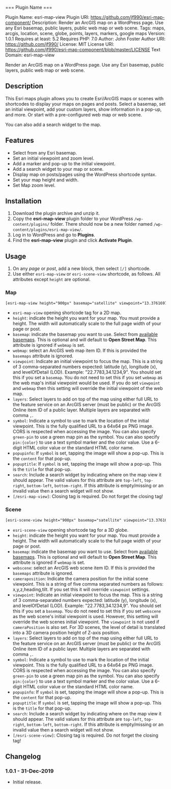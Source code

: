 === Plugin Name ===

Plugin Name: esri-map-view
Plugin URI:        https://github.com/jf990/esri-map-component/
Description:       Render an ArcGIS map on a WordPress page. Use any Esri basemap, public layers, public web map or web scene.
Tags:              maps, arcgis, location, scene, globe, points, layers, markers, google maps
Version:           1.0.1
Requires at least: 5.2
Requires PHP:      7.0
Author:            John Foster
Author URI:        https://github.com/jf990/
License:           MIT
License URI:       https://github.com/jf990/esri-map-component/blob/master/LICENSE
Text Domain:       esri-map-view

Render an ArcGIS map on a WordPress page. Use any Esri basemap, public layers, public web map or web scene.

## Description

This Esri maps plugin allows you to create Esri/ArcGIS maps or scenes with shortcodes to display your maps on pages and posts. Select a basemap, set an initial viewpoint, add your custom layers, show information in a pop-up, and more. Or start with a pre-configured web map or web scene.

You can also add a search widget to the map.

## Features

* Select from any Esri basemap.
* Set an initial viewpoint and zoom level.
* Add a marker and pop-up to the initial viewpoint.
* Add a search widget to your map or scene.
* Display map on posts/pages using the WordPress shortcode syntax.
* Set your map height and width.
* Set Map zoom level.

## Installation

1. Download the plugin archive and unzip it.
1. Copy the __esri-map-view__ plugin folder to your WordPress `/wp-content/plugins/` folder. There should now be a new folder named `/wp-content/plugins/esri-map-view/`.
1. Log in to WordPress and go to __Plugins__.
1. Find the __esri-map-view__ plugin and click __Activate Plugin__.

## Usage

1. On any _page_ or _post_, add a new block, then select `[/]` shortcode.
1. Use either `esri-map-view` or `esri-scene-view` shortcode, as follows. All attributes except `height` are optional.

### Map

```txt
[esri-map-view height="900px" basemap="satellite" viewpoint="13.3761697,52.5166449,15" layers="d3e5c29f5e404aa4b2de29a9f0e37996" search="top-right" symbol="pin:red" symboloffset="0,0" popuptitle="Brandenburg Gate" popupinfo="This is a historic place you should visit"][/esri-map-view]
```

* `esri-map-view` opening shortcode tag for a 2D map.
* `height`: indicate the height you want for your map. You must provide a height. The width will automatically scale to the full page width of your page or post.
* `basemap`: indicate the basemap you want to use. Select from [available basemaps](https://developers.arcgis.com/javascript/latest/api-reference/esri-Map.html#basemap). This is optional and will default to __Open Street Map__. This attribute is ignored if `webmap` is set.
* `webmap`: select an ArcGIS web map item ID. If this is provided the `basemaps` attribute is ignored.
* `viewpoint`: Indicate an initial viewpoint to focus the map. This is a string of 3 comma-separated numbers expected: latitude (y), longitude (x), and levelOfDetail (LOD). Example: "22.7783,34.1234,9". You should set this if you set a `basemap`. You do not need to set this if you set `webmap` as the web map's initial viewpoint would be used. If you do set `viewpoint` and `webmap` then this setting will override the initial viewpoint of the web map.
* `layers`: Select layers to add on top of the map using either full URL to the feature service on an ArcGIS server (must be public) or the ArcGIS Online item ID of a public layer. Multiple layers are separated with comma `,`.
* `symbol`: Indicate a symbol to use to mark the location of the initial viewpoint. This is the fully qualified URL to a 64x64 px PNG image. CORS is respected when accessing the image. You can also specify `green-pin` to use a green map pin as the symbol. You can also specify `pin:{color}` to use a text symbol marker and the color value. Use a 6-digit HTML color value or the standard HTML color name.
* `popupinfo`: If `symbol` is set, tapping the image will show a pop-up. This is the `content` for that pop-up.
* `popuptitle`: If `symbol` is set, tapping the image will show a pop-up. This is the `title` for that pop-up.
* `search`: Include a search widget by indicating where on the map view it should appear. The valid values for this attribute are `top-left`, `top-right`, `bottom-left`, `bottom-right`. If this attribute is empty/missing or an invalid value then a search widget will not show.
* `[/esri-map-view]`: Closing tag is required. Do not forget the closing tag!

### Scene

```txt
[esri-scene-view height="900px" basemap="satellite" viewpoint="13.3761697,52.5166449,15" layers="d3e5c29f5e404aa4b2de29a9f0e37996" search="top-right" symbol="pin:red" symboloffset="0,0" popuptitle="Brandenburg Gate" popupinfo="This is a historic place you should visit"][/esri-scene-view]
```

* `esri-scene-view` opening shortcode tag for a 3D globe.
* `height`: indicate the height you want for your map. You must provide a height. The width will automatically scale to the full page width of your page or post.
* `basemap`: indicate the basemap you want to use. Select from [available basemaps](https://developers.arcgis.com/javascript/latest/api-reference/esri-Map.html#basemap). This is optional and will default to __Open Street Map__. This attribute is ignored if `webmap` is set.
* `webscene`: select an ArcGIS web scene item ID. If this is provided the `basemaps` attribute is ignored.
* `cameraposition`: Indicate the camera position for the initial scene viewpoint. This is a string of five comma separated numbers as follows: x,y,z,heading,tilt. If you set this it will override `viewpoint` settings.
* `viewpoint`: Indicate an initial viewpoint to focus the map. This is a string of 3 comma-separated numbers expected: latitude (y), longitude (x), and levelOfDetail (LOD). Example: "22.7783,34.1234,9". You should set this if you set a `basemap`. You do not need to set this if you set `webscene` as the web scene's initial viewpoint is used. However, this setting will override the web scenes initial viewpoint. The `viewpoint` is not used if `cameraPosition` is also set. For 3D scenes, the level of detail is translated into a 3D camera position height of Z-axis position.
* `layers`: Select layers to add on top of the map using either full URL to the feature service on an ArcGIS server (must be public) or the ArcGIS Online item ID of a public layer. Multiple layers are separated with comma `,`.
* `symbol`: Indicate a symbol to use to mark the location of the initial viewpoint. This is the fully qualified URL to a 64x64 px PNG image. CORS is respected when accessing the image. You can also specify `green-pin` to use a green map pin as the symbol. You can also specify `pin:{color}` to use a text symbol marker and the color value. Use a 6-digit HTML color value or the standard HTML color name.
* `popupinfo`: If `symbol` is set, tapping the image will show a pop-up. This is the `content` for that pop-up.
* `popuptitle`: If `symbol` is set, tapping the image will show a pop-up. This is the `title` for that pop-up.
* `search`: Include a search widget by indicating where on the map view it should appear. The valid values for this attribute are `top-left`, `top-right`, `bottom-left`, `bottom-right`. If this attribute is empty/missing or an invalid value then a search widget will not show.
* `[/esri-scene-view]`: Closing tag is required. Do not forget the closing tag!

## Changelog

### 1.0.1 - 31-Dec-2019

* Initial release.
